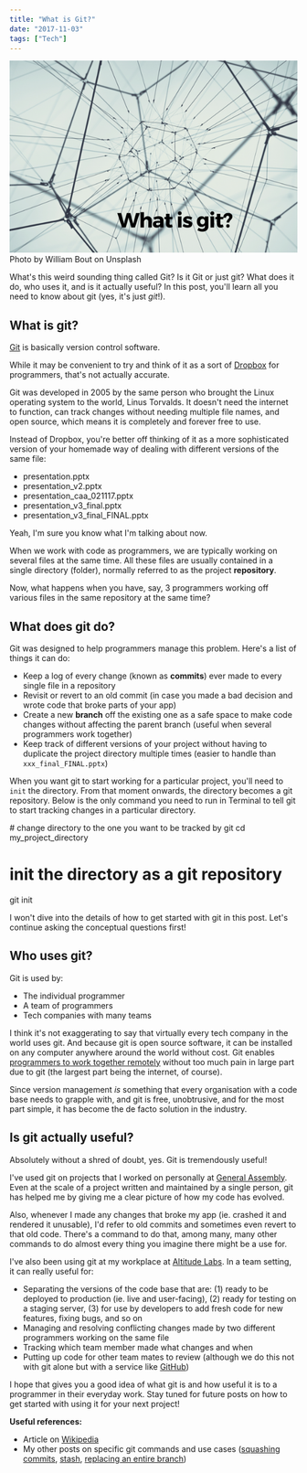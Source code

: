 ```yaml
---
title: "What is Git?"
date: "2017-11-03"
tags: ["Tech"]
---
```


![what is git banner showing many lines and nodes intersecting](images/BSP-what-is-git.png) Photo by William Bout on Unsplash

What's this weird sounding thing called Git? Is it Git or just git? What does it do, who uses it, and is it actually useful? In this post, you'll learn all you need to know about git (yes, it's just _git_!).

## What is git?

[Git](https://git-scm.com/) is basically version control software.

While it may be convenient to try and think of it as a sort of [Dropbox](https://www.dropbox.com/?landing=dbv2) for programmers, that's not actually accurate.

Git was developed in 2005 by the same person who brought the Linux operating system to the world, Linus Torvalds. It doesn't need the internet to function, can track changes without needing multiple file names, and open source, which means it is completely and forever free to use.

Instead of Dropbox, you're better off thinking of it as a more sophisticated version of your homemade way of dealing with different versions of the same file:

- presentation.pptx
- presentation\_v2.pptx
- presentation\_caa\_021117.pptx
- presentation\_v3\_final.pptx
- presentation\_v3\_final\_FINAL.pptx

Yeah, I'm sure you know what I'm talking about now.

When we work with code as programmers, we are typically working on several files at the same time. All these files are usually contained in a single directory (folder), normally referred to as the project **repository**.

Now, what happens when you have, say, 3 programmers working off various files in the same repository at the same time?

## What does git do?

Git was designed to help programmers manage this problem. Here's a list of things it can do:

- Keep a log of every change (known as **commits**) ever made to every single file in a repository
- Revisit or revert to an old commit (in case you made a bad decision and wrote code that broke parts of your app)
- Create a new **branch** off the existing one as a safe space to make code changes without affecting the parent branch (useful when several programmers work together)
- Keep track of different versions of your project without having to duplicate the project directory multiple times (easier to handle than `xxx_final_FINAL.pptx`)

When you want git to start working for a particular project, you'll need to `init` the directory. From that moment onwards, the directory becomes a git repository. Below is the only command you need to run in Terminal to tell git to start tracking changes in a particular directory.

\# change directory to the one you want to be tracked by git
cd my\_project\_directory

# init the directory as a git repository
git init

I won't dive into the details of how to get started with git in this post. Let's continue asking the conceptual questions first!

## Who uses git?

Git is used by:

- The individual programmer
- A team of programmers
- Tech companies with many teams

I think it's not exaggerating to say that virtually every tech company in the world uses git. And because git is open source software, it can be installed on any computer anywhere around the world without cost. Git enables [programmers to work together remotely](/2016-08-23-programmers-remote-work/) without too much pain in large part due to git (the largest part being the internet, of course).

Since version management _is_ something that every organisation with a code base needs to grapple with, and git is free, unobtrusive, and for the most part simple, it has become the de facto solution in the industry.

## Is git actually useful?

Absolutely without a shred of doubt, yes. Git is tremendously useful!

I've used git on projects that I worked on personally at [General Assembly](/2017-03-12-general-assembly-singapore-review/). Even at the scale of a project written and maintained by a single person, git has helped me by giving me a clear picture of how my code has evolved.

Also, whenever I made any changes that broke my app (ie. crashed it and rendered it unusable), I'd refer to old commits and sometimes even revert to that old code. There's a command to do that, among many, many other commands to do almost every thing you imagine there might be a use for.

I've also been using git at my workplace at [Altitude Labs](http://altitudelabs.com/). In a team setting, it can really useful for:

- Separating the versions of the code base that are: (1) ready to be deployed to production (ie. live and user-facing), (2) ready for testing on a staging server, (3) for use by developers to add fresh code for new features, fixing bugs, and so on
- Managing and resolving conflicting changes made by two different programmers working on the same file
- Tracking which team member made what changes and when
- Putting up code for other team mates to review (although we do this not with git alone but with a service like [GitHub](https://github.com/))

I hope that gives you a good idea of what git is and how useful it is to a programmer in their everyday work. Stay tuned for future posts on how to get started with using it for your next project!

**Useful references:**

- Article on [Wikipedia](https://en.wikipedia.org/wiki/Git)
- My other posts on specific git commands and use cases ([squashing commits](/2017-09-23-squash-git-commits/), [stash](/2017-09-26-git-stash/), [replacing an entire branch](/2017-09-30-replace-git-branch-code/))
